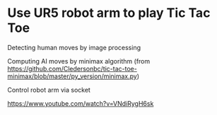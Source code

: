 # Use UR5 robot arm to play Tic Tac Toe

Detecting human moves by image processing

Computing AI moves by minimax algorithm (from https://github.com/Cledersonbc/tic-tac-toe-minimax/blob/master/py_version/minimax.py)

Control robot arm via socket

https://www.youtube.com/watch?v=VNdiRygH6sk
